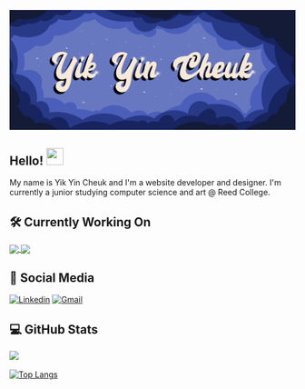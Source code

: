 [![Header](https://raw.githubusercontent.com/ycheuk/ycheuk/master/header.png "Header")](https://ycheuk.github.io/portfolio/)

## Hello! <img src="https://raw.githubusercontent.com/MartinHeinz/MartinHeinz/master/wave.gif" width="30px" height="30px" />  
My name is Yik Yin Cheuk and I'm a website developer and designer. I'm currently a junior studying computer science and art @ Reed College.

## 🛠️ Currently Working On
<a href="https://github.com/ycheuk/genshin-guide">
  <img align="center" src="https://github-readme-stats.vercel.app/api/pin/?username=ycheuk&repo=genshin-guide&title_color=ffffff&text_color=c9cacc&icon_color=2bbc8a&bg_color=1d1f21" />
</a>

<a href="https://github.com/ycheuk/study-time">
  <img align="center" src="https://github-readme-stats.vercel.app/api/pin/?username=ycheuk&repo=study-time&title_color=ffffff&text_color=c9cacc&icon_color=2bbc8a&bg_color=1d1f21" />
</a>

## 🔗 Social Media
[![Linkedin](https://img.shields.io/badge/-LinkedIn-blue?&logo=Linkedin&logoColor=white)](https://www.linkedin.com/in/ycheuk/)
[![Gmail](https://img.shields.io/badge/-Gmail-c14438?&logo=Gmail&logoColor=white)](mailto:ycheuk03@gmail.com)

## 💻 GitHub Stats
<a href="https://git.io/streak-stats">
  <img src="https://github-readme-streak-stats.herokuapp.com?user=ycheuk&theme=neon-dark&hide_border=true&date_format=M%20j%5B%2C%20Y%5D"/>
</a>

[![Top Langs](https://github-readme-stats.vercel.app/api/top-langs/?username=ycheuk)](https://github.com/anuraghazra/github-readme-stats)



<!-- <a href="https://github.com/ycheuk"><img align="center" src="https://github-readme-stats.vercel.app/api/top-langs/?username=ycheuk&hide=java,html,tex&title_color=ffffff&text_color=c9cacc&icon_color=2bbc8a&bg_color=1d1f21&langs_count=3" /></a> -->

